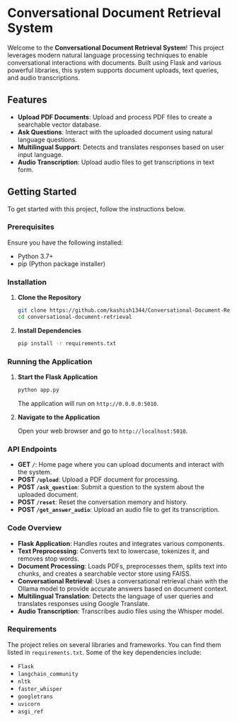 
# Conversational Document Retrieval System

Welcome to the **Conversational Document Retrieval System**! This project leverages modern natural language processing techniques to enable conversational interactions with documents. Built using Flask and various powerful libraries, this system supports document uploads, text queries, and audio transcriptions. 

## Features

- **Upload PDF Documents**: Upload and process PDF files to create a searchable vector database.
- **Ask Questions**: Interact with the uploaded document using natural language questions.
- **Multilingual Support**: Detects and translates responses based on user input language.
- **Audio Transcription**: Upload audio files to get transcriptions in text form.

## Getting Started

To get started with this project, follow the instructions below.

### Prerequisites

Ensure you have the following installed:
- Python 3.7+
- pip (Python package installer)

### Installation

1. **Clone the Repository**

   ```bash
   git clone https://github.com/kashish1344/Conversational-Document-Retrieval-System.git
   cd conversational-document-retrieval
   ```

2. **Install Dependencies**

   ```bash
   pip install -r requirements.txt
   ```

### Running the Application

1. **Start the Flask Application**

   ```bash
   python app.py
   ```

   The application will run on `http://0.0.0.0:5010`.

2. **Navigate to the Application**

   Open your web browser and go to `http://localhost:5010`. 

### API Endpoints

- **GET `/`**: Home page where you can upload documents and interact with the system.
- **POST `/upload`**: Upload a PDF document for processing.
- **POST `/ask_question`**: Submit a question to the system about the uploaded document.
- **POST `/reset`**: Reset the conversation memory and history.
- **POST `/get_answer_audio`**: Upload an audio file to get its transcription.

### Code Overview

- **Flask Application**: Handles routes and integrates various components.
- **Text Preprocessing**: Converts text to lowercase, tokenizes it, and removes stop words.
- **Document Processing**: Loads PDFs, preprocesses them, splits text into chunks, and creates a searchable vector store using FAISS.
- **Conversational Retrieval**: Uses a conversational retrieval chain with the Ollama model to provide accurate answers based on document context.
- **Multilingual Translation**: Detects the language of user queries and translates responses using Google Translate.
- **Audio Transcription**: Transcribes audio files using the Whisper model.

### Requirements

The project relies on several libraries and frameworks. You can find them listed in `requirements.txt`. Some of the key dependencies include:
- `Flask`
- `langchain_community`
- `nltk`
- `faster_whisper`
- `googletrans`
- `uvicorn`
- `asgi_ref`

